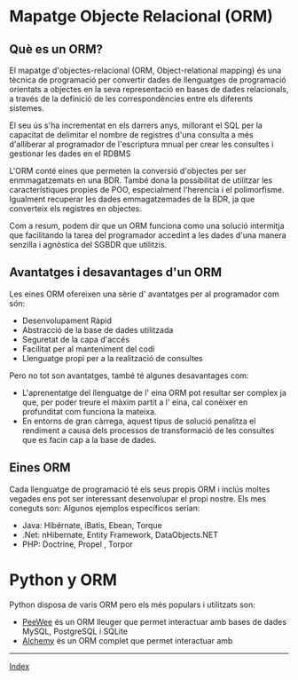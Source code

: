 # Mapatge Objecte Relacional (ORM)

## Què es un ORM?
El mapatge d'objectes-relacional (ORM, Object-relational mapping) és una tècnica de programació per convertir dades de 
llenguatges de programació orientats a objectes en la seva  representació en bases de dades relacionals, a través de la 
definició de les correspondències entre els diferents sistemes. 

El seu ús s'ha incrementat en els darrers anys, millorant el SQL per la capacitat de delimitar el nombre de registres d'una consulta a més d'alliberar al programador de l'escriptura mnual per crear les consultes i gestionar les dades en el RDBMS

L'ORM conté eines que permeten la conversió d'objectes per ser enmmagatzemats en una BDR. També dona la possibilitat de utilitzar les característiques propies de POO, especialment l'herencia i el polimorfisme. Igualment recuperar les dades emmagatzemades de la BDR, ja que converteix els registres en objectes.

Com a resum, podem dir que un ORM funciona como una solució intermitja que  facilitando la tarea del programador  accedint a les dades d'una manera senzilla i agnòstica del SGBDR que utilitzis.

## Avantatges i desavantages d'un ORM

Les eines ORM ofereixen una sèrie d' avantatges per al programador com són:

* Desenvolupament Ràpid
* Abstracció de la base de dades utilitzada
* Seguretat de la capa d'accés
* Facilitat per al manteniment del codi
* Llenguatge propi per a la realització de consultes

Pero no tot son avantatges, també té algunes desavantages com:

* L'aprenentatge del llenguatge de l' eina ORM pot resultar ser complex ja que, per poder treure el màxim partit a l' eina, cal conèixer en profunditat com funciona la mateixa.
* En entorns de gran càrrega, aquest tipus de solució penalitza el rendiment a causa dels processos de transformació de les consultes que es facin cap a la base de dades.

## Eines ORM 

Cada llenguatge de programació té els seus propis ORM i inclús moltes vegades ens pot ser interessant desenvolupar el propi nostre. Els mes coneguts son:
Algunos ejemplos específicos serían:

* Java: Hibérnate, iBatis, Ebean, Torque
* .Net: nHibernate, Entity Framework, DataObjects.NET
*  PHP: Doctrine, Propel , Torpor

# Python y ORM

Python disposa de varis ORM pero els més populars i utilitzats son:
* [PeeWee](https://docs.peewee-orm.com/en/latest/) és un ORM lleuger que permet interactuar amb bases de dades MySQL, PostgreSQL i SQLite
* [Alchemy](https://www.sqlalchemy.org/) és un ORM complet que permet interactuar amb 

***
[Index](../../../README.md)


